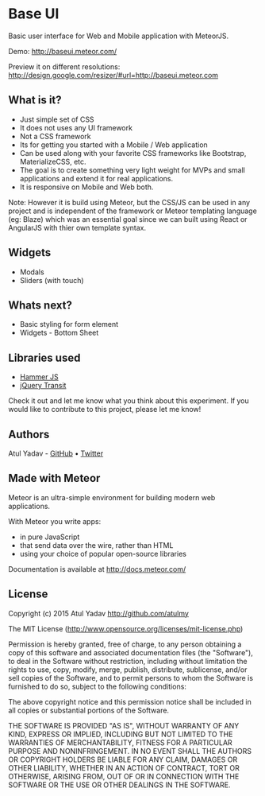 # Base UI
Basic user interface for Web and Mobile application with MeteorJS.

Demo: http://baseui.meteor.com/

Preview it on different resolutions: http://design.google.com/resizer/#url=http://baseui.meteor.com

## What is it?
- Just simple set of CSS
- It does not uses any UI framework
- Not a CSS framework
- Its for getting you started with a Mobile / Web application
- Can be used along with your favorite CSS frameworks like Bootstrap, MaterializeCSS, etc.
- The goal is to create something very light weight for MVPs and small applications and extend it for real applications.
- It is responsive on Mobile and Web both.

Note: However it is build using Meteor, but the CSS/JS can be used in any project and is independent of the framework or Meteor templating language (eg: Blaze) which was an essential goal since we can built using React or AngularJS with thier own template syntax.
 
## Widgets
- Modals
- Sliders (with touch)

## Whats next?
- Basic styling for form element
- Widgets - Bottom Sheet

## Libraries used
- [Hammer JS](http://hammerjs.github.io)
- [jQuery Transit](http://ricostacruz.com/jquery.transit/)

Check it out and let me know what you think about this experiment. If you would like to contribute to this project, please let me know! 

## Authors

Atul Yadav - [GitHub](https://github.com/atulmy) &bull; [Twitter](https://twitter.com/atulmy)

## Made with Meteor

Meteor is an ultra-simple environment for building modern web
applications.

With Meteor you write apps:

* in pure JavaScript
* that send data over the wire, rather than HTML
* using your choice of popular open-source libraries

Documentation is available at http://docs.meteor.com/

## License

Copyright (c) 2015 Atul Yadav http://github.com/atulmy

The MIT License (http://www.opensource.org/licenses/mit-license.php)

Permission is hereby granted, free of charge, to any person obtaining a copy of this software and associated documentation files (the "Software"), to deal in the Software without restriction, including without limitation the rights to use, copy, modify, merge, publish, distribute, sublicense, and/or sell copies of the Software, and to permit persons to whom the Software is furnished to do so, subject to the following conditions:

The above copyright notice and this permission notice shall be included in all copies or substantial portions of the Software.

THE SOFTWARE IS PROVIDED "AS IS", WITHOUT WARRANTY OF ANY KIND, EXPRESS OR IMPLIED, INCLUDING BUT NOT LIMITED TO THE WARRANTIES OF MERCHANTABILITY, FITNESS FOR A PARTICULAR PURPOSE AND NONINFRINGEMENT. IN NO EVENT SHALL THE AUTHORS OR COPYRIGHT HOLDERS BE LIABLE FOR ANY CLAIM, DAMAGES OR OTHER LIABILITY, WHETHER IN AN ACTION OF CONTRACT, TORT OR OTHERWISE, ARISING FROM, OUT OF OR IN CONNECTION WITH THE SOFTWARE OR THE USE OR OTHER DEALINGS IN THE SOFTWARE.
